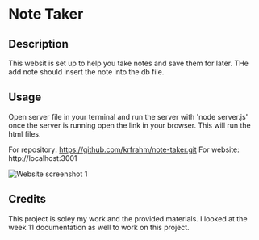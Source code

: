 # Note Taker

## Description

This websit is set up to help you take notes and save them for later. THe add note should insert the note into the db file. 

## Usage
Open server file in your terminal and run the server with 'node server.js' once the server is running open the link in your browser. This will run the html files. 

For repository: https://github.com/krfrahm/note-taker.git
For website: http://localhost:3001


![Website screenshot 1]()


## Credits

This project is soley my work and the provided materials. I looked at the week 11 documentation as well to work on this project. 